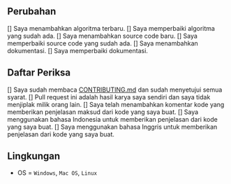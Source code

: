 ## Perubahan

[] Saya menambahkan algoritma terbaru.
[] Saya memperbaiki algoritma yang sudah ada.
[] Saya menambahkan source code baru.
[] Saya memperbaiki source code yang sudah ada.
[] Saya menambahkan dokumentasi.
[] Saya memperbaiki dokumentasi.

## Daftar Periksa

[] Saya sudah membaca [CONTRIBUTING.md](https://github.com/prayogaekaardiansyah/Java/blob/master/CONTRIBUTING.md) dan sudah menyetujui semua syarat.
[] Pull request ini adalah hasil karya saya sendiri dan saya tidak menjiplak milik orang lain.
[] Saya telah menambahkan komentar kode yang memberikan penjelasan maksud dari kode yang saya buat.
[] Saya menggunakan bahasa Indonesia untuk memberikan penjelasan dari kode yang saya buat.
[] Saya menggunakan bahasa Inggris untuk memberikan penjelasan dari kode yang saya buat.

## Lingkungan

- OS = `Windows`, `Mac OS`, `Linux`